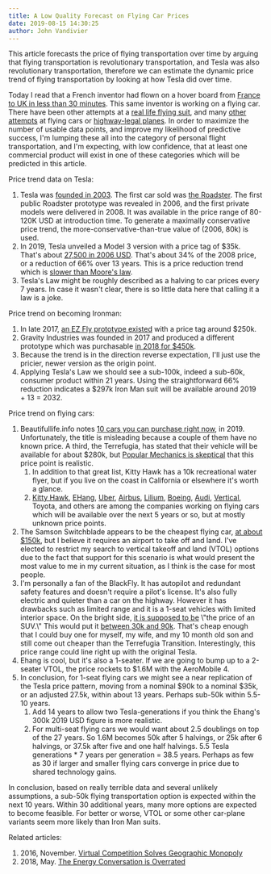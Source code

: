 ```yaml
---
title: A Low Quality Forecast on Flying Car Prices
date: 2019-08-15 14:30:25
author: John Vandivier
---
```




<!-- wp:paragraph -->
<p>This article forecasts the price of flying transportation over time by arguing that flying transportation is revolutionary transportation, and Tesla was also revolutionary transportation, therefore we can estimate the dynamic price trend of flying transportation by looking at how Tesla did over time.</p>
<!-- /wp:paragraph -->

<!-- wp:paragraph -->
<p>Today I read that a French inventor had flown on a hover board from <a href=\"https://www.motorauthority.com/news/1124487_hoverboard-inventor-to-reveal-250-mph-flying-sports-car-this-year\">France to UK in less than 30 minutes</a>. This same inventor is working on a flying car. There have been other attempts at a <a href=\"https://www.youtube.com/watch?v=dUVr8ZOKdSc\">real life flying suit</a>, and many <a href=\"https://kittyhawk.aero/\">other attempts</a> at flying cars or <a href=\"https://terrafugia.com/\">highway-legal planes</a>. In order to maximize the number of usable data points, and improve my likelihood of predictive success, I'm lumping these all into the category of personal flight transportation, and I'm expecting, with low confidence, that at least one commercial product will exist in one of these categories which will be predicted in this article.</p>
<!-- /wp:paragraph -->

<!-- wp:paragraph -->
<p>Price trend data on Tesla:</p>
<!-- /wp:paragraph -->

<!-- wp:list {\"ordered\":true} -->
<ol><li>Tesla was <a href=\"https://en.wikipedia.org/w/index.php?title=Tesla,_Inc.&amp;oldid=910340415\">founded in 2003</a>. The first car sold was <a href=\"https://en.wikipedia.org/w/index.php?title=Tesla_Roadster_(2008)&amp;oldid=908332252\">the Roadster</a>. The first public Roadster prototype was revealed in 2006, and the first private models were delivered in 2008. It was available in the price range of 80-120K USD at introduction time. To generate a maximally conservative price trend, the more-conservative-than-true value of (2006, 80k) is used.</li><li>In 2019, Tesla unveiled a Model 3 version with a price tag of $35k. That's about <a href=\"http://www.in2013dollars.com/2019-dollars-in-2006?amount=35000\">27,500 in 2006 USD</a>. That's about 34% of the 2008 price, or a reduction of 66% over 13 years. This is a price reduction trend which is <a href=\"http://www.umsl.edu/~siegelj/information_theory/projects/Bajramovic/www.umsl.edu/_abdcf/Cs4890/link1.html\">slower than Moore's law</a>.</li><li>Tesla's Law might be roughly described as a halving to car prices every 7 years. In case it wasn't clear, there is so little data here that calling it a law is a joke.</li></ol>
<!-- /wp:list -->

<!-- wp:paragraph -->
<p>Price trend on becoming Ironman:</p>
<!-- /wp:paragraph -->

<!-- wp:list {\"ordered\":true} -->
<ol><li>In late 2017, <a href=\"https://www.cnbc.com/2017/10/28/zapatas-jet-powered-hoverboard-flies-at-80mph.html\">an EZ Fly prototype existed</a> with a price tag around $250k.</li><li>Gravity Industries was founded in 2017 and produced a different prototype which was purchasable <a href=\"https://globalnews.ca/news/4321970/jet-suit-gravity-industries/\">in 2018 for $450k</a>.</li><li>Because the trend is in the direction reverse expectation, I'll just use the pricier, newer version as the origin point.</li><li>Applying Tesla's Law we should see a sub-100k, indeed a sub-60k, consumer product within 21 years. Using the straightforward 66% reduction indicates a $297k Iron Man suit will be available around 2019 + 13 = 2032.</li></ol>
<!-- /wp:list -->

<!-- wp:paragraph -->
<p>Price trend on flying cars:</p>
<!-- /wp:paragraph -->

<!-- wp:list {\"ordered\":true} -->
<ol><li>Beautifullife.info notes <a href=\"https://www.beautifullife.info/automotive-design/10-real-flying-cars/\">10 cars you can purchase right now</a>, in 2019. Unfortunately, the title is misleading because a couple of them have no known price. A third, the Terrefugia, has stated that their vehicle will be available for about $280k, but <a href=\"https://www.compare.com/auto-insurance/guides/when-will-cars-fly\">Popular Mechanics is skeptical</a> that this price point is realistic.<ol><li>In addition to that great list, Kitty Hawk has a 10k recreational water flyer, but if you live on the coast in California or elsewhere it's worth a glance.</li><li><a href=\"https://kittyhawk.aero\">Kitty Hawk</a>, <a href=\"https://www.cnbc.com/2017/12/11/passenger-drone-maker-ehang-expects-profits-in-2-years.html\">EHang</a>, <a href=\"https://www.cnbc.com/2017/11/08/uber-nasa-work-on-flying-taxis.html\">Uber</a>, <a href=\"https://www.cnbc.com/2018/02/02/airbus-vahana-flying-car-has-flown-for-the-first-time.html\">Airbus</a>, <a href=\"https://lilium.com/\">Lilium</a>, <a href=\"https://www.bloomberg.com/news/articles/2019-01-23/boeing-s-flying-car-takes-off-to-show-a-glimpse-of-the-future\">Boeing</a>, <a href=\"https://www.designboom.com/technology/audi-italdesign-pop-up-next-drone-flying-car-11-28-2018/\">Audi</a>, <a href=\"https://www.beautifullife.info/automotive-design/vertical-aerospace-flying-taxi/\">Vertical</a>, Toyota, and others are among the companies working on flying cars which will be available over the next 5 years or so, but at mostly unknown price points.</li></ol></li><li>The Samson Switchblade appears to be the cheapest flying car, <a href=\"https://robbreport.com/motors/aviation/samson-sky-switchblade-flying-car-to-road-test-2784310/\">at about $150k</a>, but I believe it requires an airport to take off and land. I've elected to restrict my search to vertical takeoff and land (VTOL) options due to the fact that support for this scenario is what would present the most value to me in my current situation, as I think is the case for most people.</li><li>I'm personally a fan of the BlackFly. It has autopilot and redundant safety features and doesn't require a pilot's license. It's also fully electric and quieter than a car on the highway. However it has drawbacks such as limited range and it is a 1-seat vehicles with limited interior space. On the bright side, <a href=\"https://www.opener.aero/faq/\">it is supposed to be</a> \"the price of an SUV.\" This would put it <a href=\"https://www.prnewswire.com/news-releases/average-new-car-prices-jump-2-percent-for-march-2018-on-suv-sales-strength-according-to-kelley-blue-book-300623110.html\">between 30k and 90k</a>. That's cheap enough that I could buy one for myself, my wife, and my 10 month old son and still come out cheaper than the Terrefugia Transition. Interestingly, this price range could line right up with the original Tesla.</li><li>Ehang is cool, but it's also a 1-seater. If we are going to bump up to a 2-seater VTOL, the price rockets to $1.6M with the AeroMobile 4.</li><li>In conclusion, for 1-seat flying cars we might see a near replication of the Tesla price pattern, moving from a nominal $90k to a nominal $35k, or an adjusted 27.5k, within about 13 years. Perhaps sub-50k within 5.5-10 years.<ol><li>Add 14 years to allow two Tesla-generations if you think the Ehang's 300k 2019 USD figure is more realistic.</li><li>For multi-seat flying cars we would want about 2.5 doublings on top of the 27 years. So 1.6M becomes 50k after 5 halvings, or 25k after 6 halvings, or 37.5k after five and one half halvings. 5.5 Tesla generations * 7 years per generation = 38.5 years. Perhaps as few as 30 if larger and smaller flying cars converge in price due to shared technology gains.</li></ol></li></ol>
<!-- /wp:list -->

<!-- wp:paragraph -->
<p>In conclusion, based on really terrible data and several unlikely assumptions, a sub-50k flying transportation option is expected within the next 10 years. Within 30 additional years, many more options are expected to become feasible. For better or worse, VTOL or some other car-plane variants seem more likely than Iron Man suits.</p>
<!-- /wp:paragraph -->

<!-- wp:paragraph -->
<p>Related articles:</p>
<!-- /wp:paragraph -->

<!-- wp:list {\"ordered\":true} -->
<ol><li>2016, November. <a href=\"http://www.afterecon.com/economics-and-finance/virtual-competition-geographic-monopoly/\">Virtual Competition Solves Geographic Monopoly</a></li><li>2018, May. <a href=\"http://www.afterecon.com/economics-and-finance/energy-conversation-overrated/\">The Energy Conversation is Overrated</a></li></ol>
<!-- /wp:list -->

<!-- wp:paragraph -->
<p></p>
<!-- /wp:paragraph -->